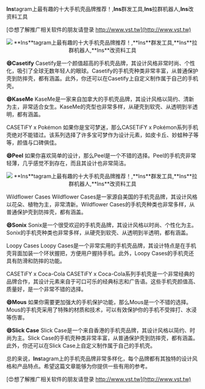 **Ins**tagram上最有趣的十大手机壳品牌推荐！,**Ins**群发工具,**Ins**拉群机器人,**Ins**改资料工具

[😍想了解推广相关软件的朋友请登录 http://www.vst.tw](http://www.vst.tw)

 <center><img src="https://vst.tw/MP4/tuiguang/png/8.png" alt="**Ins**tagram上最有趣的十大手机壳品牌推荐！,**Ins**群发工具,**Ins**拉群机器人,**Ins**改资料工具"></center>

**😄Casetify**
Casetify是一个颜值超高的手机壳品牌，其设计风格非常时尚、个性化，吸引了全球无数年轻人的眼球。Casetify的手机壳种类非常丰富，从普通保护壳到防摔壳，都有涵盖。此外，你还可以在Casetify上自定义制作属于自己的手机壳。

**😄KaseMe**
KaseMe是一家来自加拿大的手机壳品牌，其设计风格以简约、清新为主，非常适合女生。KaseMe的壳型也非常多样，从硬壳到软壳、从透明到半透明，都有涵盖。

CASETiFY x Pokémon
如果你是宝可梦迷，那么CASETiFY x Pokémon系列手机壳绝对不能错过。该系列选择了许多宝可梦作为设计元素，如皮卡丘、妙蛙种子等等，颜值与口碑俱佳。

**😄Peel**
如果你喜欢简单的设计，那么Peel是一个不错的选择。Peel的手机壳非常轻薄，几乎感觉不到存在，而且其设计也非常简洁。

 <center><img src="https://vst.tw/MP4/tuiguang/png/8.png" alt="**Ins**tagram上最有趣的十大手机壳品牌推荐！,**Ins**群发工具,**Ins**拉群机器人,**Ins**改资料工具"></center>

Wildflower Cases
Wildflower Cases是一家源自美国的手机壳品牌，其设计风格以花朵、植物为主，非常清新。Wildflower Cases的手机壳种类也非常多样，从普通保护壳到防摔壳，都有涵盖。

**😄Sonix**
Sonix是一个很受欢迎的手机壳品牌，其设计风格以时尚、个性化为主。Sonix的手机壳种类也非常多样，从硬壳到软壳、从透明到半透明，都有涵盖。

Loopy Cases
Loopy Cases是一个非常实用的手机壳品牌，其设计特点是在手机壳背面加装一个环状握把，方便用户握持手机。此外，Loopy Cases的手机壳还具有防滑和防摔的功能。

CASETiFY x Coca-Cola
CASETiFY x Coca-Cola系列手机壳是一个非常经典的品牌合作，其设计元素来自于可口可乐的经典标志和广告语。这些手机壳颜值高、质量好，是一个非常不错的选择。

**😄Mous**
如果你需要更加强大的手机保护功能，那么Mous是一个不错的选择。Mous的手机壳采用了特殊的材质和技术，可以有效保护你的手机不受摔打、水浸等伤害。

**😄Slick Case**
Slick Case是一个来自香港的手机壳品牌，其设计风格以简约、时尚为主。Slick Case的手机壳种类非常丰富，从普通保护壳到防摔壳，都有涵盖。此外，你还可以在Slick Case上自定义制作属于自己的手机壳。

总的来说，**Ins**tagram上的手机壳品牌非常多样化，每个品牌都有其独特的设计风格和产品特点。希望这篇文章能够为你提供一些有用的参考。

[😍想了解推广相关软件的朋友请登录 http://www.vst.tw](http://www.vst.tw)



